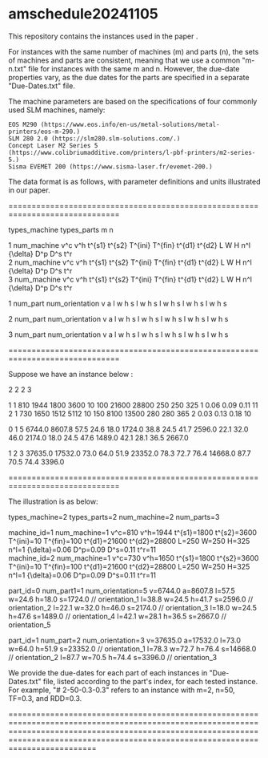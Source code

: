 # amschedule20241105

This repository contains the instances used in the paper <Nesting and scheduling for parallel additive manufacturing machines with uncertain processing times: A simulation-optimization approach>.

For instances with the same number of machines (m) and parts (n), the sets of machines and parts are consistent, meaning that we use a common "m-n.txt" file for instances with the same m and n. However, the due-date properties vary, as the due dates for the parts are specified in a separate "Due-Dates.txt" file.

The machine parameters are based on the specifications of four commonly used SLM machines, namely:

	EOS M290 (https://www.eos.info/en-us/metal-solutions/metal-printers/eos-m-290.)
	SLM 280 2.0 (https://slm280.slm-solutions.com/.)
	Concept Laser M2 Series 5 (https://www.colibriumadditive.com/printers/l-pbf-printers/m2-series-5.)
	Sisma EVEMET 200 (https://www.sisma-laser.fr/evemet-200.)

The data format is as follows, with parameter definitions and units illustrated in our paper.

==============================================================================

types_machine types_parts
m n

1 num_machine v^c v^h t^{s1} t^{s2} T^{ini} T^{fin} t^{d1} t^{d2} L W H n^l {\delta} D^p D^s t^r  
2 num_machine v^c v^h t^{s1} t^{s2} T^{ini} T^{fin} t^{d1} t^{d2} L W H n^l {\delta} D^p D^s t^r  
3 num_machine v^c v^h t^{s1} t^{s2} T^{ini} T^{fin} t^{d1} t^{d2} L W H n^l {\delta} D^p D^s t^r  

1 num_part num_orientation v a
l w h s
l w h s
l w h s
l w h s
l w h s

2 num_part num_orientation v a
l w h s
l w h s
l w h s
l w h s
l w h s

3 num_part num_orientation v a
l w h s
l w h s
l w h s
l w h s
l w h s

==============================================================================

Suppose we have an instance below :

2 2
2 3

1 1 810 1944 1800 3600 10 100 21600 28800 250 250 325 1 0.06 0.09 0.11 11
2 1 730 1650 1512 5112 10 150 8100 13500 280 280 365 2 0.03 0.13 0.18 10

0 1 5 6744.0 8607.8
57.5 24.6 18.0 1724.0
38.8 24.5 41.7 2596.0
22.1 32.0 46.0 2174.0
18.0 24.5 47.6 1489.0
42.1 28.1 36.5 2667.0

1 2 3 37635.0 17532.0
73.0 64.0 51.9 23352.0
78.3 72.7 76.4 14668.0
87.7 70.5 74.4 3396.0

==============================================================================

The illustration is as below:

types_machine=2 types_parts=2
num_machine=2 num_parts=3

machine_id=1 num_machine=1 v^c=810 v^h=1944 t^{s1}=1800 t^{s2}=3600 T^{ini}=10 T^{fin}=100 t^{d1}=21600 t^{d2}=28800 L=250 W=250 H=325 n^l=1 {\delta}=0.06 D^p=0.09 D^s=0.11 t^r=11  
machine_id=2 num_machine=1 v^c=730 v^h=1650 t^{s1}=1800 t^{s2}=3600 T^{ini}=10 T^{fin}=100 t^{d1}=21600 t^{d2}=28800 L=250 W=250 H=325 n^l=1 {\delta}=0.06 D^p=0.09 D^s=0.11 t^r=11  
 
part_id=0 num_part1=1 num_orientation=5 v=6744.0 a=8607.8
l=57.5 w=24.6 h=18.0 s=1724.0 // orientation_1
l=38.8 w=24.5 h=41.7 s=2596.0 // orientation_2
l=22.1 w=32.0 h=46.0 s=2174.0 // orientation_3
l=18.0 w=24.5 h=47.6 s=1489.0 // orientation_4
l=42.1 w=28.1 h=36.5 s=2667.0 // orientation_5

part_id=1 num_part=2 num_orientation=3 v=37635.0 a=17532.0
l=73.0 w=64.0 h=51.9 s=23352.0 // orientation_1
l=78.3 w=72.7 h=76.4 s=14668.0 // orientation_2
l=87.7 w=70.5 h=74.4 s=3396.0 // orientation_3

We provide the due-dates for each part of each instances in "Due-Dates.txt" file, listed according to the part's index, for each tested instance. For example, "# 2-50-0.3-0.3" refers to an instance with m=2, n=50, TF=0.3, and RDD=0.3.

===========================================================================================================================================================================================================================================
